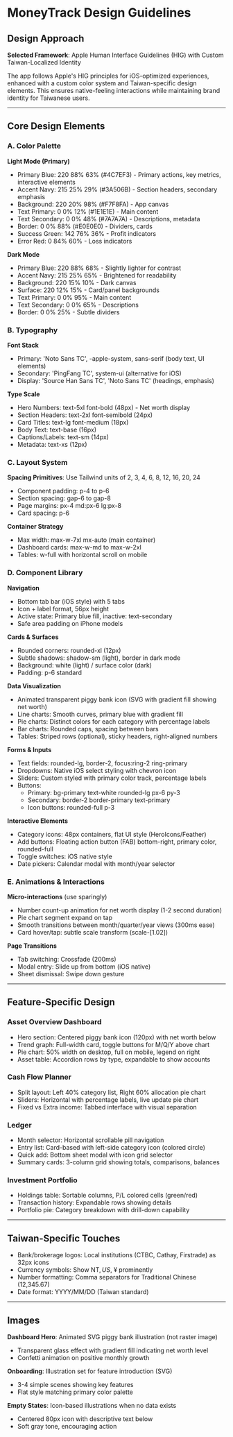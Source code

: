 # MoneyTrack Design Guidelines

## Design Approach

**Selected Framework**: Apple Human Interface Guidelines (HIG) with Custom Taiwan-Localized Identity

The app follows Apple's HIG principles for iOS-optimized experiences, enhanced with a custom color system and Taiwan-specific design elements. This ensures native-feeling interactions while maintaining brand identity for Taiwanese users.

---

## Core Design Elements

### A. Color Palette

**Light Mode (Primary)**
- Primary Blue: 220 88% 63% (#4C7EF3) - Primary actions, key metrics, interactive elements
- Accent Navy: 215 25% 29% (#3A506B) - Section headers, secondary emphasis
- Background: 220 20% 98% (#F7F8FA) - App canvas
- Text Primary: 0 0% 12% (#1E1E1E) - Main content
- Text Secondary: 0 0% 48% (#7A7A7A) - Descriptions, metadata
- Border: 0 0% 88% (#E0E0E0) - Dividers, cards
- Success Green: 142 76% 36% - Profit indicators
- Error Red: 0 84% 60% - Loss indicators

**Dark Mode**
- Primary Blue: 220 88% 68% - Slightly lighter for contrast
- Accent Navy: 215 25% 65% - Brightened for readability
- Background: 220 15% 10% - Dark canvas
- Surface: 220 12% 15% - Card/panel backgrounds
- Text Primary: 0 0% 95% - Main content
- Text Secondary: 0 0% 65% - Descriptions
- Border: 0 0% 25% - Subtle dividers

### B. Typography

**Font Stack**
- Primary: 'Noto Sans TC', -apple-system, sans-serif (body text, UI elements)
- Secondary: 'PingFang TC', system-ui (alternative for iOS)
- Display: 'Source Han Sans TC', 'Noto Sans TC' (headings, emphasis)

**Type Scale**
- Hero Numbers: text-5xl font-bold (48px) - Net worth display
- Section Headers: text-2xl font-semibold (24px)
- Card Titles: text-lg font-medium (18px)
- Body Text: text-base (16px)
- Captions/Labels: text-sm (14px)
- Metadata: text-xs (12px)

### C. Layout System

**Spacing Primitives**: Use Tailwind units of 2, 3, 4, 6, 8, 12, 16, 20, 24
- Component padding: p-4 to p-6
- Section spacing: gap-6 to gap-8
- Page margins: px-4 md:px-6 lg:px-8
- Card spacing: p-6

**Container Strategy**
- Max width: max-w-7xl mx-auto (main container)
- Dashboard cards: max-w-md to max-w-2xl
- Tables: w-full with horizontal scroll on mobile

### D. Component Library

**Navigation**
- Bottom tab bar (iOS style) with 5 tabs
- Icon + label format, 56px height
- Active state: Primary blue fill, inactive: text-secondary
- Safe area padding on iPhone models

**Cards & Surfaces**
- Rounded corners: rounded-xl (12px)
- Subtle shadows: shadow-sm (light), border in dark mode
- Background: white (light) / surface color (dark)
- Padding: p-6 standard

**Data Visualization**
- Animated transparent piggy bank icon (SVG with gradient fill showing net worth)
- Line charts: Smooth curves, primary blue with gradient fill
- Pie charts: Distinct colors for each category with percentage labels
- Bar charts: Rounded caps, spacing between bars
- Tables: Striped rows (optional), sticky headers, right-aligned numbers

**Forms & Inputs**
- Text fields: rounded-lg, border-2, focus:ring-2 ring-primary
- Dropdowns: Native iOS select styling with chevron icon
- Sliders: Custom styled with primary color track, percentage labels
- Buttons: 
  - Primary: bg-primary text-white rounded-lg px-6 py-3
  - Secondary: border-2 border-primary text-primary
  - Icon buttons: rounded-full p-3

**Interactive Elements**
- Category icons: 48px containers, flat UI style (HeroIcons/Feather)
- Add buttons: Floating action button (FAB) bottom-right, primary color, rounded-full
- Toggle switches: iOS native style
- Date pickers: Calendar modal with month/year selector

### E. Animations & Interactions

**Micro-interactions** (use sparingly)
- Number count-up animation for net worth display (1-2 second duration)
- Pie chart segment expand on tap
- Smooth transitions between month/quarter/year views (300ms ease)
- Card hover/tap: subtle scale transform (scale-[1.02])

**Page Transitions**
- Tab switching: Crossfade (200ms)
- Modal entry: Slide up from bottom (iOS native)
- Sheet dismissal: Swipe down gesture

---

## Feature-Specific Design

### Asset Overview Dashboard
- Hero section: Centered piggy bank icon (120px) with net worth below
- Trend graph: Full-width card, toggle buttons for M/Q/Y above chart
- Pie chart: 50% width on desktop, full on mobile, legend on right
- Asset table: Accordion rows by type, expandable to show accounts

### Cash Flow Planner
- Split layout: Left 40% category list, Right 60% allocation pie chart
- Sliders: Horizontal with percentage labels, live update pie chart
- Fixed vs Extra income: Tabbed interface with visual separation

### Ledger
- Month selector: Horizontal scrollable pill navigation
- Entry list: Card-based with left-side category icon (colored circle)
- Quick add: Bottom sheet modal with icon grid selector
- Summary cards: 3-column grid showing totals, comparisons, balances

### Investment Portfolio
- Holdings table: Sortable columns, P/L colored cells (green/red)
- Transaction history: Expandable rows showing details
- Portfolio pie: Category breakdown with drill-down capability

---

## Taiwan-Specific Touches

- Bank/brokerage logos: Local institutions (CTBC, Cathay, Firstrade) as 32px icons
- Currency symbols: Show NT$, US$, ¥ prominently
- Number formatting: Comma separators for Traditional Chinese (12,345.67)
- Date format: YYYY/MM/DD (Taiwan standard)

---

## Images

**Dashboard Hero**: Animated SVG piggy bank illustration (not raster image)
- Transparent glass effect with gradient fill indicating net worth level
- Confetti animation on positive monthly growth

**Onboarding**: Illustration set for feature introduction (SVG)
- 3-4 simple scenes showing key features
- Flat style matching primary color palette

**Empty States**: Icon-based illustrations when no data exists
- Centered 80px icon with descriptive text below
- Soft gray tone, encouraging action